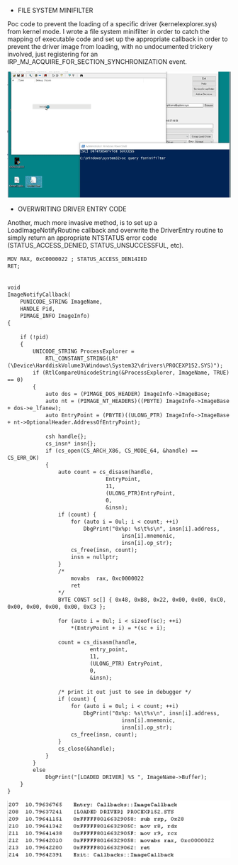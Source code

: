 * FILE SYSTEM MINIFILTER

Poc code to prevent the loading of a specific driver (kernelexplorer.sys) from kernel mode.
I wrote a file system minifilter in order to catch the mapping of executable code and set up
the appropriate callback in order to prevent the driver image from loading, with no undocumented
trickery involved, just registering for an IRP_MJ_ACQUIRE_FOR_SECTION_SYNCHRONIZATION event.

![Alt Text](block_kexplorer.gif)


* OVERWRITING DRIVER ENTRY CODE 

Another, much more invasive method, is to set up a LoadImageNotifyRoutine callback and overwrite the DriverEntry routine to simply return an appropriate NTSTATUS error code (STATUS_ACCESS_DENIED, STATUS_UNSUCCESSFUL, etc).

	
	MOV RAX, 0xC0000022 ; STATUS_ACCESS_DEN14IED
	RET;
	
	
	void 
	ImageNotifyCallback(
		PUNICODE_STRING ImageName, 
		HANDLE Pid, 
		PIMAGE_INFO ImageInfo) 
	{
	
		if (!pid) 
		{	
			UNICODE_STRING ProcessExplorer =
				RTL_CONSTANT_STRING(LR"(\Device\HarddiskVolume3\Windows\System32\drivers\PROCEXP152.SYS)");
			if (RtlCompareUnicodeString(&ProcessExplorer, ImageName, TRUE) == 0) 
			{
				auto dos = (PIMAGE_DOS_HEADER) ImageInfo->ImageBase;
				auto nt = (PIMAGE_NT_HEADERS)((PBYTE) ImageInfo->ImageBase + dos->e_lfanew);
				auto EntryPoint = (PBYTE)((ULONG_PTR) ImageInfo->ImageBase + nt->OptionalHeader.AddressOfEntryPoint);

				csh handle{};
				cs_insn* insn{};
				if (cs_open(CS_ARCH_X86, CS_MODE_64, &handle) == CS_ERR_OK) 
				{
					auto count = cs_disasm(handle, 
							       EntryPoint, 
							       11, 
							       (ULONG_PTR)EntryPoint, 
							       0, 
							       &insn);
					if (count) {
						for (auto i = 0ul; i < count; ++i)
							DbgPrint("0x%p: %s\t%s\n", insn[i].address, 
										insn[i].mnemonic, 
										insn[i].op_str);
						cs_free(insn, count);
						insn = nullptr;
					}	
					/*
						movabs	rax, 0xc0000022
						ret
					*/
					BYTE CONST sc[] { 0x48, 0xB8, 0x22, 0x00, 0x00, 0xC0, 0x00, 0x00, 0x00, 0x00, 0xC3 };
					
					for (auto i = 0ul; i < sizeof(sc); ++i) 
						*(EntryPoint + i) = *(sc + i);
					
					count = cs_disasm(handle, 
							  entry_point, 
							  11, 
							  (ULONG_PTR) EntryPoint, 
							  0, 
							  &insn);
														
					/* print it out just to see in debugger */
					if (count) {
						for (auto i = 0ul; i < count; ++i)
							DbgPrint("0x%p: %s\t%s\n", insn[i].address, 
										insn[i].mnemonic, 
										insn[i].op_str);
						cs_free(insn, count);
					}
					cs_close(&handle);
				}
			}
			else
				DbgPrint("[LOADED DRIVER] %S ", ImageName->Buffer);
		}			
	}
	

![](imgcb_driverentry.png)
